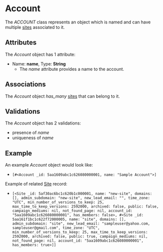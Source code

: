 # Account

The *ACCOUNT* class represents an object which is named and can have multiple <a href="/developer/models_site">sites</a> associated to it.

## Attributes

The *Account* object has 1 attribute:

  * Name: <b>name</b>, Type: <b>String</b>
      * The _name_ attribute provides a name to the account.

## Associations

The *Account* object _has_many_ <a href="/developer/models_site" >sites</a> that can belong to it.

## Validations

The *Account* object has 2 validations:

  * presence of _name_
  * uniqueness of _name_

## Example

An example *Account* object would look like:

  * `[#<Account _id: 5aa1609abc1c626080000001, name: "Sample Account">]`

Example of related <a href="/developer/models_site" >Site</a> record:

  * `[<Site _id: 5af30ac6bc1c620b1c000001, name: "new-site", domains: [], admin_subdomain: "new-site", new_lead_email: "", time_zone: "UTC", min_number_of_versions_to_keep: 25, max_time_to_keep_versions: 2592000, archived: false, public: false, campaign_mediums: nil, not_found_page: nil, account_id: "5aa1609abc1c626080000001", has_members: false>, #<Site _id: 5aa161f1bc1c622f72000005, name: "site", domains: [], admin_subdomain: "site", new_lead_email: "sampleuser@yahoo.com, sampleuser@gmail.com", time_zone: "UTC", min_number_of_versions_to_keep: 25, max_time_to_keep_versions: 2592000, archived: false, public: true, campaign_mediums: nil, not_found_page: nil, account_id: "5aa1609abc1c626080000001", has_members: true>]]`

